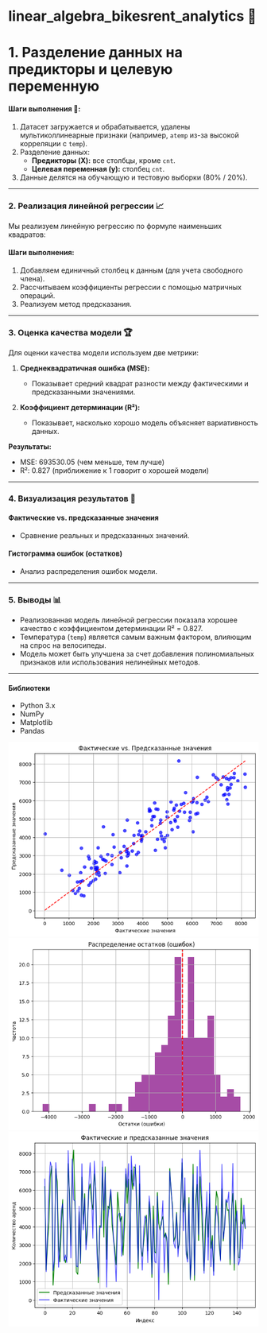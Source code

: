 # linear_algebra_bikesrent_analytics  🚀

# 1. Разделение данных на предикторы и целевую переменную 

#### Шаги выполнения 🎯:

1. Датасет загружается и обрабатывается, удалены мультиколлинеарные признаки (например, `atemp` из-за высокой корреляции с `temp`).
2. Разделение данных:
   - **Предикторы (X):** все столбцы, кроме `cnt`.
   - **Целевая переменная (y):** столбец `cnt`.
3. Данные делятся на обучающую и тестовую выборки (80% / 20%).

---

### 2. Реализация линейной регрессии 📈

Мы реализуем линейную регрессию по формуле наименьших квадратов:

#### Шаги выполнения:

1. Добавляем единичный столбец к данным (для учета свободного члена).
2. Рассчитываем коэффициенты регрессии с помощью матричных операций.
3. Реализуем метод предсказания.

---

### 3. Оценка качества модели 🏆

Для оценки качества модели используем две метрики:

1. **Среднеквадратичная ошибка (MSE):**
   - Показывает средний квадрат разности между фактическими и предсказанными значениями.

2. **Коэффициент детерминации (R²):**
   - Показывает, насколько хорошо модель объясняет вариативность данных.

**Результаты:**

- MSE: 693530.05 (чем меньше, тем лучше)
- R²: 0.827 (приближение к 1 говорит о хорошей модели)

---

### 4. Визуализация результатов 🎨

#### Фактические vs. предсказанные значения

- Сравнение реальных и предсказанных значений.

#### Гистограмма ошибок (остатков)

- Анализ распределения ошибок модели.

---

### 5. Выводы 📊

- Реализованная модель линейной регрессии показала хорошее качество с коэффициентом детерминации R² = 0.827.
- Температура (`temp`) является самым важным фактором, влияющим на спрос на велосипеды.
- Модель может быть улучшена за счет добавления полиномиальных признаков или использования нелинейных методов.

---

#### Библиотеки

- Python 3.x
- NumPy
- Matplotlib
- Pandas

![1](01.png)
![2](1.png)
![3](2.png)
